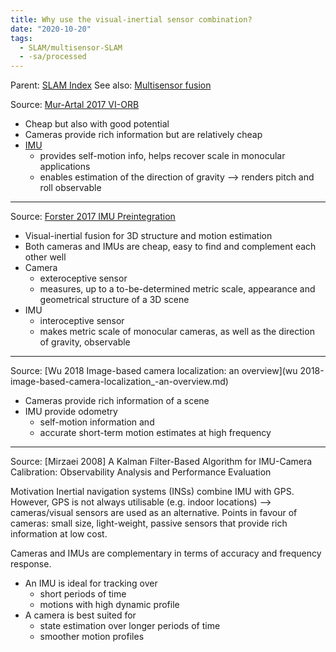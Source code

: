```yaml
---
title: Why use the visual-inertial sensor combination?
date: "2020-10-20"
tags:
  - SLAM/multisensor-SLAM
  - -sa/processed
---
```


Parent: [SLAM Index](slam-index.md)
See also: [Multisensor fusion](multisensor-fusion.md)

Source: [Mur-Artal 2017 VI-ORB](mur-artal-2017-vi-orb.md)

*   Cheap but also with good potential
*   Cameras provide rich information but are relatively cheap
*   [IMU](imu.md)
    *   provides self-motion info, helps recover scale in monocular applications
    *   enables estimation of the direction of gravity --> renders pitch and roll observable

* * *

Source: [Forster 2017 IMU Preintegration](forster-2017-imu-preintegration.md)

*   Visual-inertial fusion for 3D structure and motion estimation
*   Both cameras and IMUs are cheap, easy to find and complement each other well
*   Camera
    *   exteroceptive sensor
    *   measures, up to a to-be-determined metric scale, appearance and geometrical structure of a 3D scene
*   IMU
    *   interoceptive sensor
    *   makes metric scale of monocular cameras, as well as the direction of gravity, observable

* * *

Source: [Wu 2018 Image-based camera localization: an overview](wu 2018-image-based-camera-localization_-an-overview.md)

*   Cameras provide rich information of a scene
*   IMU provide odometry
    *   self-motion information and
    *   accurate short-term motion estimates at high frequency

* * *

Source: \[Mirzaei 2008\] A Kalman Filter-Based Algorithm for IMU-Camera Calibration: Observability Analysis and Performance Evaluation

Motivation
Inertial navigation systems (INSs) combine IMU with GPS. However, GPS is not always utilisable (e.g. indoor locations) --> cameras/visual sensors are used as an alternative.
Points in favour of cameras: small size, light-weight, passive sensors that provide rich information at low cost.

Cameras and IMUs are complementary in terms of accuracy and frequency response.

*   An IMU is ideal for tracking over
    *   short periods of time
    *   motions with high dynamic profile
*   A camera is best suited for
    *   state estimation over longer periods of time
    *   smoother motion profiles

